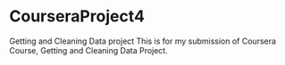 # CourseraProject4
Getting and Cleaning Data project
This is for my submission of Coursera Course, Getting and Cleaning Data Project.
